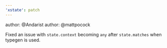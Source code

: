 ```yaml
---
'xstate': patch
---
```


author: @Andarist
author: @mattpocock

Fixed an issue with `state.context` becoming `any` after `state.matches` when typegen is used.
